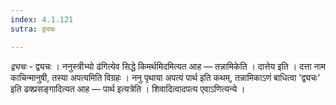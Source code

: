 ```yaml
---
index: 4.1.121
sutra: द्व्यचः

---
```

_द्व्यचः_ - द्व्यचः । ननुस्त्रीभ्यो ढ॑गित्येव सिद्धे किमर्थमिदमित्यत आह — तन्नामिकेति । दात्तेय इति । दत्ता नाम काचिन्मानुषी, तस्या अपत्यमिति विग्रहः । ननु पृथाया अपत्यं पार्थ इति कथम्, तन्नामिकाऽणं बाधित्वा 'द्व्यचः' इति ढक्प्रसङ्गादित्यत आह — पार्थ इत्यत्रेति । शिवादित्वादपत्य एवाऽणित्यन्ये ।